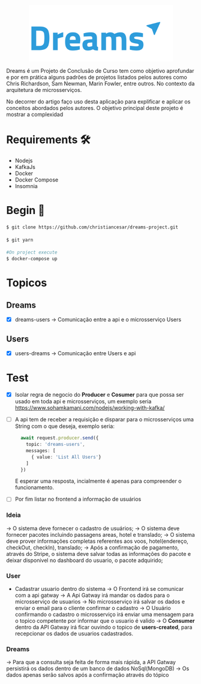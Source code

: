 
<p align="center">
  <img height="150rem" src="assets/logo.svg"/>
</p>


Dreams é um Projeto de Conclusão de Curso tem como objetivo aprofundar e por em prática alguns padrões de projetos listados pelos autores como Chris Richardson, Sam Newman, Marin Fowler, entre outros. No contexto da arquitetura de microsserviços.

No decorrer do artigo faço uso desta aplicação para explificar e aplicar os conceitos abordados pelos autores. O objetivo principal deste projeto é mostrar a complexidad

# Requirements 🛠️

* Nodejs
* KafkaJs
* Docker
* Docker Compose
* Insomnia

# Begin 🔰

```bash
$ git clone https://github.com/christiancesar/dreams-project.git

$ git yarn

#On project execute
$ docker-compose up
```
# Topicos

## Dreams

- [x] dreams-users -> Comunicação entre a api e o microsserviço Users

## Users
- [x] users-dreams -> Comunicação entre Users e api

# Test

- [x] Isolar regra de negocio do **Producer** e **Cosumer** para que possa ser usado em toda api e microsserviços, um exemplo seria https://www.sohamkamani.com/nodejs/working-with-kafka/


- [ ] A api tem de receber a requisição e disparar para o microsserviços uma String com o que deseja, exemplo seria: 
  ```ts
    await request.producer.send({
      topic: 'dreams-users',
      messages: [
        { value: 'List All Users'}
      ]
    })
  ````
  E esperar uma resposta, incialmente é apenas para compreender o funcionamento. 

- [ ] Por fim listar no frontend a informação de usuários
 

### Ideia
-> O sistema deve fornecer o cadastro de usuários;
-> O sistema deve fornecer pacotes incluindo passagens areas, hotel e translado;
-> O sistema deve prover informações completas referentes aos voos, hotel(endereço, checkOut, checkIn), translado;
-> Após a confirmação de pagamento, através do Stripe, o sistema deve salvar todas as informações do pacote e deixar disponivel no dashboard do usuario, o pacote adquirido;

### User
- Cadastrar usuario dentro do sistema
  -> O Frontend irá se comunicar com a api gatway
  -> A Api Gatway irá mandar os dados para o microsserviço de usuarios
  -> No microsserviço irá salvar os dados e enviar o email para o cliente confirmar o cadastro
  -> O Usuário confirmando o cadastro o microsserviço irá enviar uma mensagem para o topico competente por informar que o usuario é valido
  -> O **Consumer** dentro da API Gatway irá ficar ouvindo o topico de **users-created**, para recepcionar os dados de usuarios cadastrados.

### Dreams
  -> Para que a consulta seja feita de forma mais rápida, a API Gatway persistirá os dados dentro de um banco de dados NoSql(MongoDB)
  -> Os dados apenas serão salvos após a confirmação através do tópico